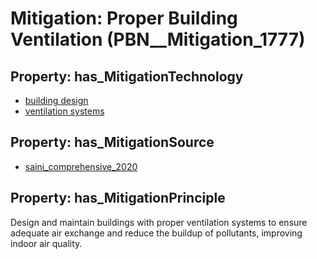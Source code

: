 # Mitigation: __Proper Building Ventilation__ (PBN__Mitigation_1777)

## Property: has_MitigationTechnology

* [building design](../Technology/PBN__Technology_4056)
* [ventilation systems](../Technology/PBN__Technology_139)

## Property: has_MitigationSource

* [saini_comprehensive_2020](../Article/PBN__Article_281)

## Property: has_MitigationPrinciple

Design and maintain buildings with proper ventilation systems to ensure adequate air exchange and reduce the buildup of pollutants, improving indoor air quality.

